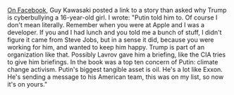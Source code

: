 <a href="https://www.facebook.com/guy/posts/2757921750926776?__xts__[0]=68.ARB5n4fs2rH-xfycXOLJTfpeYm5U7o3kZvCZakHdfbV7vEYUYbVN-jjCQu8cKbCgKH-per2P9iIJ03CQJIIVjadRcIf3c08h7WgqGEObHNQu58u9kmX9UBDQ3QBvDjMym5srxYWwYLqrTlWE4UwGjzTTlKzfe1fW_UOIivwfN2WSQfIxshGqLEYws1C4vth5ZdTVQxwpkMir2g6--O0k-Rxki0bvO2jnjnFHXplNmbgeIj-Z5KJtzejNt7XulZRQsybO0L2NmTNRRwUBjwLxUt85LeD1gn0Hiqa3ZtTpVeyAUQU05RRbFRKPe9wiysnlxHnzSUmijLAQygyldnDi6VwSAA&__tn__=-R">On Facebook</a>, Guy Kawasaki posted a link to a story than asked why Trump is cyberbullying a 16-year-old girl. I wrote: "Putin told him to. Of course I don't mean literally. Remember when you were at Apple and I was a developer. If you and I had lunch and you told me a bunch of stuff, I didn't figure it came from Steve Jobs, but in a sense it did, because you were working for him, and wanted to keep him happy. Trump is part of an organization like that. Possibly Lavrov gave him a briefing, like the CIA tries to give him briefings. In the book was a top ten concern of Putin: climate change activism. Putin's biggest tangible asset is oil. He's a lot like Exxon. He's sending a message to his American team, this was on my list, so now it's on yours."

